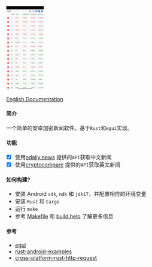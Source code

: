 <img src="./screenshot/picon-cn.png" width="100"/>
<!-- ![screenshot](./screenshot/picon-cn.png) -->

[English Documentation](./README.md)

#### 简介
一个简单的安卓加密新闻软件。基于`Rust`和`egui`实现。

#### 功能
- [x] 使用[odaily.news](https://www.odaily.news/) 提供的`API`获取中文新闻
- [x] 使用[cryptocompare](https://min-api.cryptocompare.com/data/v2/news/?lang=EN) 提供的`API`获取英文新闻

#### 如何构建?
- 安装 Android `sdk`, `ndk` 和 `jdk17`，并配置相应的环境变量
- 安装 `Rust` 和 `Cargo`
- 运行 `make`
- 参考 [Makefile](./Makefile) 和 [build.help](./build.help) 了解更多信息

#### 参考
- [egui](https://github.com/emilk/egui)
- [rust-android-examples](https://github.com/rust-mobile/rust-android-examples)
- [cross-platform-rust-http-request](https://logankeenan.com/posts/cross-platform-rust-http-request/)
